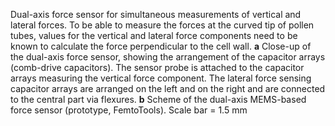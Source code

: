 Dual-axis force sensor for simultaneous measurements of vertical and lateral forces. To be able to measure the forces at the curved tip of pollen tubes, values for the vertical and lateral force components need to be known to calculate the force perpendicular to the cell wall. **a** Close-up of the dual-axis force sensor, showing the arrangement of the capacitor arrays (comb-drive capacitors). The sensor probe is attached to the capacitor arrays measuring the vertical force component. The lateral force sensing capacitor arrays are arranged on the left and on the right and are connected to the central part via flexures. **b** Scheme of the dual-axis MEMS-based force sensor (prototype, FemtoTools). Scale bar = 1.5 mm
